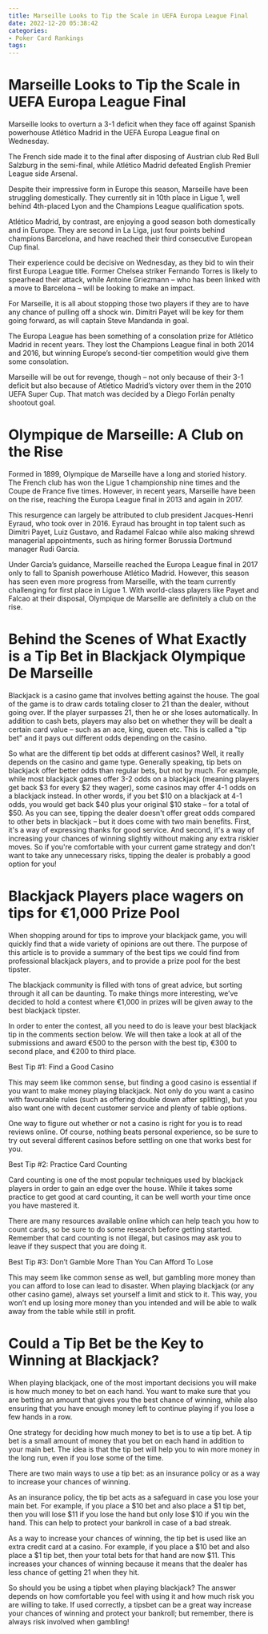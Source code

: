 ```yaml
---
title: Marseille Looks to Tip the Scale in UEFA Europa League Final
date: 2022-12-20 05:38:42
categories:
- Poker Card Rankings
tags:
---
```



#  Marseille Looks to Tip the Scale in UEFA Europa League Final

Marseille looks to overturn a 3-1 deficit when they face off against Spanish powerhouse Atlético Madrid in the UEFA Europa League final on Wednesday.

The French side made it to the final after disposing of Austrian club Red Bull Salzburg in the semi-final, while Atlético Madrid defeated English Premier League side Arsenal.

Despite their impressive form in Europe this season, Marseille have been struggling domestically. They currently sit in 10th place in Ligue 1, well behind 4th-placed Lyon and the Champions League qualification spots.

Atlético Madrid, by contrast, are enjoying a good season both domestically and in Europe. They are second in La Liga, just four points behind champions Barcelona, and have reached their third consecutive European Cup final.

Their experience could be decisive on Wednesday, as they bid to win their first Europa League title. Former Chelsea striker Fernando Torres is likely to spearhead their attack, while Antoine Griezmann – who has been linked with a move to Barcelona – will be looking to make an impact.

For Marseille, it is all about stopping those two players if they are to have any chance of pulling off a shock win. Dimitri Payet will be key for them going forward, as will captain Steve Mandanda in goal.

The Europa League has been something of a consolation prize for Atlético Madrid in recent years. They lost the Champions League final in both 2014 and 2016, but winning Europe’s second-tier competition would give them some consolation.

Marseille will be out for revenge, though – not only because of their 3-1 deficit but also because of Atlético Madrid’s victory over them in the 2010 UEFA Super Cup. That match was decided by a Diego Forlán penalty shootout goal.

#  Olympique de Marseille: A Club on the Rise

Formed in 1899, Olympique de Marseille have a long and storied history. The French club has won the Ligue 1 championship nine times and the Coupe de France five times. However, in recent years, Marseille have been on the rise, reaching the Europa League final in 2013 and again in 2017.

This resurgence can largely be attributed to club president Jacques-Henri Eyraud, who took over in 2016. Eyraud has brought in top talent such as Dimitri Payet, Luiz Gustavo, and Radamel Falcao while also making shrewd managerial appointments, such as hiring former Borussia Dortmund manager Rudi Garcia.

Under Garcia’s guidance, Marseille reached the Europa League final in 2017 only to fall to Spanish powerhouse Atlético Madrid. However, this season has seen even more progress from Marseille, with the team currently challenging for first place in Ligue 1. With world-class players like Payet and Falcao at their disposal, Olympique de Marseille are definitely a club on the rise.

#  Behind the Scenes of What Exactly is a Tip Bet in Blackjack Olympique De Marseille
 



  Blackjack is a casino game that involves betting against the house. The goal of the game is to draw cards totaling closer to 21 than the dealer, without going over. If the player surpasses 21, then he or she loses automatically. In addition to cash bets, players may also bet on whether they will be dealt a certain card value – such as an ace, king, queen etc. This is called a "tip bet" and it pays out different odds depending on the casino.
 
  So what are the different tip bet odds at different casinos? Well, it really depends on the casino and game type. Generally speaking, tip bets on blackjack offer better odds than regular bets, but not by much. For example, while most blackjack games offer 3-2 odds on a blackjack (meaning players get back $3 for every $2 they wager), some casinos may offer 4-1 odds on a blackjack instead. In other words, if you bet $10 on a blackjack at 4-1 odds, you would get back $40 plus your original $10 stake – for a total of $50. 
  As you can see, tipping the dealer doesn't offer great odds compared to other bets in blackjack – but it does come with two main benefits. First, it's a way of expressing thanks for good service. And second, it's a way of increasing your chances of winning slightly without making any extra riskier moves. So if you're comfortable with your current game strategy and don't want to take any unnecessary risks, tipping the dealer is probably a good option for you!

#  Blackjack Players place wagers on tips for €1,000 Prize Pool

When shopping around for tips to improve your blackjack game, you will quickly find that a wide variety of opinions are out there. The purpose of this article is to provide a summary of the best tips we could find from professional blackjack players, and to provide a prize pool for the best tipster.

The blackjack community is filled with tons of great advice, but sorting through it all can be daunting. To make things more interesting, we’ve decided to hold a contest where €1,000 in prizes will be given away to the best blackjack tipster.

In order to enter the contest, all you need to do is leave your best blackjack tip in the comments section below. We will then take a look at all of the submissions and award €500 to the person with the best tip, €300 to second place, and €200 to third place.

Best Tip #1: Find a Good Casino

This may seem like common sense, but finding a good casino is essential if you want to make money playing blackjack. Not only do you want a casino with favourable rules (such as offering double down after splitting), but you also want one with decent customer service and plenty of table options.

One way to figure out whether or not a casino is right for you is to read reviews online. Of course, nothing beats personal experience, so be sure to try out several different casinos before settling on one that works best for you.

Best Tip #2: Practice Card Counting

Card counting is one of the most popular techniques used by blackjack players in order to gain an edge over the house. While it takes some practice to get good at card counting, it can be well worth your time once you have mastered it.

There are many resources available online which can help teach you how to count cards, so be sure to do some research before getting started. Remember that card counting is not illegal, but casinos may ask you to leave if they suspect that you are doing it.

Best Tip #3: Don’t Gamble More Than You Can Afford To Lose


This may seem like common sense as well, but gambling more money than you can afford to lose can lead to disaster. When playing blackjack (or any other casino game), always set yourself a limit and stick to it. This way, you won’t end up losing more money than you intended and will be able to walk away from the table while still in profit.

#  Could a Tip Bet be the Key to Winning at Blackjack?

When playing blackjack, one of the most important decisions you will make is how much money to bet on each hand. You want to make sure that you are betting an amount that gives you the best chance of winning, while also ensuring that you have enough money left to continue playing if you lose a few hands in a row.

One strategy for deciding how much money to bet is to use a tip bet. A tip bet is a small amount of money that you bet on each hand in addition to your main bet. The idea is that the tip bet will help you to win more money in the long run, even if you lose some of the time.

There are two main ways to use a tip bet: as an insurance policy or as a way to increase your chances of winning.

As an insurance policy, the tip bet acts as a safeguard in case you lose your main bet. For example, if you place a $10 bet and also place a $1 tip bet, then you will lose $11 if you lose the hand but only lose $10 if you win the hand. This can help to protect your bankroll in case of a bad streak.

As a way to increase your chances of winning, the tip bet is used like an extra credit card at a casino. For example, if you place a $10 bet and also place a $1 tip bet, then your total bets for that hand are now $11. This increases your chances of winning because it means that the dealer has less chance of getting 21 when they hit.

So should you be using a tipbet when playing blackjack? The answer depends on how comfortable you feel with using it and how much risk you are willing to take. If used correctly, a tipsbet can be a great way increase your chances of winning and protect your bankroll; but remember, there is always risk involved when gambling!